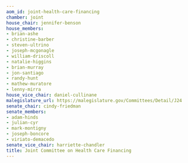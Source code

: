 ```yaml
---
aom_id: joint-health-care-financing
chamber: joint
house_chair: jennifer-benson
house_members:
- brian-ashe
- christine-barber
- steven-ultrino
- joseph-mcgonagle
- william-driscoll
- natalie-higgins
- brian-murray
- jon-santiago
- randy-hunt
- mathew-muratore
- lenny-mirra
house_vice_chair: daniel-cullinane
malegislature_url: https://malegislature.gov/Committees/Detail/J24
senate_chair: cindy-friedman
senate_members:
- adam-hinds
- julian-cyr
- mark-montigny
- joseph-boncore
- viriato-demacedo
senate_vice_chair: harriette-chandler
title: Joint Committee on Health Care Financing
---
```

